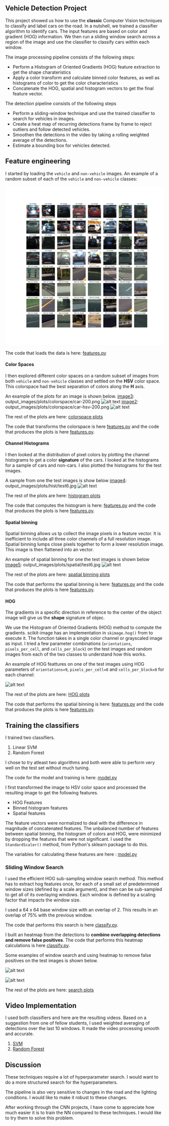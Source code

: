 ## Vehicle Detection Project


This project showed us how to use the **classic** Computer Vision techniques to classify and label cars on the road. In a nutshell, we trained a classifier algorithm to identify cars. The input features are based on color and gradient (HOG) information. We then run a sliding window search across a region of the image and use the classifier to classify cars within each window.

The image processing pipeline consists of the following steps:

* Perform a Histogram of Oriented Gradients (HOG) feature extraction to get the shape charateristics 
* Apply a color transform and calculate binned color features, as well as histograms of color to get the color characteristics
* Concatenate the HOG, spatial and histogram vectors to get the final feature vector.

The detection pipeline consists of the following steps

* Perform a sliding-window technique and use the trained classifier to search for vehicles in images.
* Create a heat map of recurring detections frame by frame to reject outliers and follow detected vehicles.
* Smoothen the detections in the video by taking a rolling weighted average of the detections.
* Estimate a bounding box for vehicles detected.


[//]: # (Image References)
[image2]: ./examples/HOG_example.jpg
[image3]: ./examples/sliding_windows.jpg
[image4]: ./examples/sliding_window.jpg
[image5]: ./examples/bboxes_and_heat.png
[image6]: ./examples/labels_map.png
[image7]: ./examples/output_bboxes.png
[video1]: ./project_video.mp4



## Feature engineering
 

I started by loading the `vehicle` and `non-vehicle` images. An example of a random subset of each of the `vehicle` and `non-vehicle` classes:

[image1]: output_images/data_sample.png
![alt text][image1]

The code that loads the data is here: [features.py ]()

#### Color Spaces
I then explored different color spaces on a random subset of images from both `vehicle` and `non-vehicle` classes and settled on the **HSV** color space. This colorspace had the best separation of colors along the **H** axis. 

An example of the plots for an image is shown below.
[image3]: output_images/plots/colorspace/car-200.png
![alt text][image3]
[image2]: output_images/plots/colorspace/car-hsv-200.png
![alt text][image2]

The rest of the plots are here: [colorspace plots](output_images/plots/colorspace/)

The code that transforms the colorspace is here [features.py]() and the code that produces the plots is here [features.py]().

#### Channel Histograms 

I then looked at the distribution of pixel colors by plotting the channel histograms to get a color **signature** of the cars. I looked at the histograms for a sample of cars and non-cars. I also plotted the histograms for the test images.

A sample from one the test images is show below
[image4]: output_images/plots/hist/test6.jpg
![alt text][image4]

The rest of the plots are here: [histogram plots](output_images/plots/hist)

The code that computes the histogram is here: [features.py]() and the code that produces the plots is here [features.py]().

#### Spatial binning

Spatial binning allows us tp collect the image pixels in a feature vector. It is inefficient to include all three color channels of a full resolution image.  Spatial binning lumps close pixels together to form a lower resolution image. This image is then flattened into an vector.

An example of spatial binning for one the test images is shown below
[image5]: output_images/plots/spatial/test6.jpg
![alt text][image5]

The rest of the plots are here: [spatial binning plots](output_images/plots/spatial)

The code that performs the spatial binning is here: [features.py]() and the code that produces the plots is here [features.py]().


#### HOG

The gradients in a specific direction in reference to the center of the object image will give us the **shape** signature of objec. 

We use the Histogram of Oriented Gradients (HOG) method to compute the gradients. scikit-image has an implementation in `skimage.hog()` from  to execute it. The function takes in a single color channel or grayscaled image as input.
I tried a few parameter combinations (`orientations`, `pixels_per_cell`, and `cells_per_block`) on the test images and random images from each of the two classes to understand how this works.

An example of HOG feattures on one of the test images using HOG parameters of `orientations=9`, `pixels_per_cell=8` and `cells_per_block=8` for each channel:

[image6]: output_images/plots/hog/test6.jpg
![alt text][image6]

The rest of the plots are here: [HOG plots](output_images/plots/hog)

The code that performs the spatial binning is here: [features.py]() and the code that produces the plots is here [features.py]().



## Training the classifiers

I trained two classifiers.  

1. Linear SVM
2. Random Forest 

I chose to try atleast two algorithms and both were able to perform very well on the test set without much tuning.

The code for the model and training is here: [model.py](model.py)

I first transformed the image to HSV color space and processed the resulting image to get the following features. 

* HOG Features
* Binned histogram features
* Spatial features

The feature vectors were normalized to deal with the difference in magnitude of concatenated features. The unbalanced number of features between spatial binning, the histogram of colors and HOG, were minimized by dropping the features that were not significant. I used the `StandardScaler()` method, from Python's sklearn package to do this.

The variables for calculating these features are here : [model.py]()

### Sliding Window Search

I used the efficient HOG sub-sampling window search method. This method has to extract hog features once, for each of a small set of predetermined window sizes (defined by a scale argument), and then can be sub-sampled to get all of its overlaying windows. Each window is defined by a scaling factor that impacts the window size.

I used a 64 x 64 base window size with an overlap of 2. This results in an overlap of 75% with the previous window.

The code that performs this search is here [classify.py]().

I built an heatmap from the detections to **combine overlapping detections and remove false positives**.
The code that performs this heatmap calculations is here [classify.py]().

Some examples of window search and using heatmap to remove false positives on the test images is shown below.

[image6]: output_images/plots/test6.jpg
![alt text][image6]

[image7]: output_images/plots/test5.jpg
![alt text][image7]

The rest of the plots are here: [search plots](output_images/plots)



## Video Implementation

I used both classifiers and here are the resulting videos. Based on a suggestion from one of fellow students, I used weighted averaging of detections over the last 10 windows. It made the video processing smooth and accurate.

1. [SVM]()
2. [Random Forest]()


## Discussion

These techniques require a lot of hyperparameter search. I would want to do a more structured search for the hyperparameters. 

The pipeline is also very sensitive to changes in the road and the lighting conditions. I would like to make it robust to these changes.

After working through the CNN projects, I have come to appreciate how much easier it is to train the NN compared to these techniques. I would like to try them to solve this problem. 